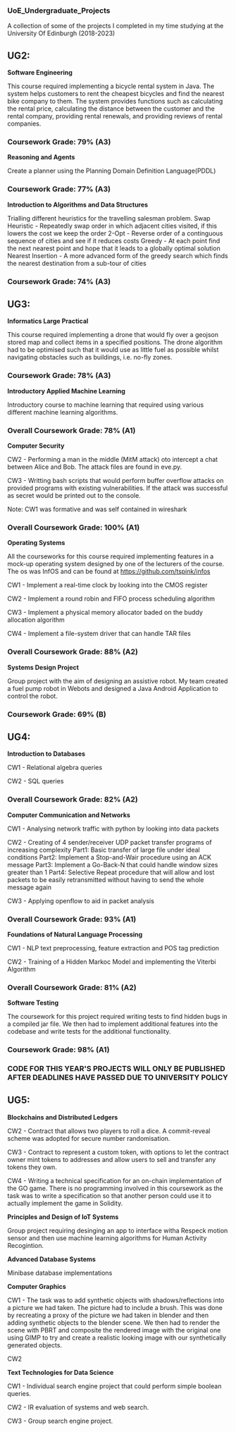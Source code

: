 ### UoE_Undergraduate_Projects
A collection of some of the projects I completed in my time studying at the University Of Edinburgh (2018-2023)

## UG2:

**Software Engineering**

This course required implementing a bicycle rental system in Java. The system helps customers to rent the cheapest bicycles and find the nearest bike company to them. The system provides functions such as calculating the rental price, calculating the distance between the customer and the rental company, providing rental renewals, and providing reviews of rental companies.

### Coursework Grade: 79% (A3)

**Reasoning and Agents**

Create a planner using the Planning Domain Definition Language(PDDL)

### Coursework Grade: 77% (A3)

**Introduction to Algorithms and Data Structures**

Trialling different heuristics for the travelling salesman problem.
Swap Heuristic - Repeatedly swap order in which adjacent cities visited, if this lowers the cost we keep the order 
2-Opt - Reverse order of a continguous sequence of cities and see if it reduces costs
Greedy - At each point find the next nearest point and hope that it leads to a globally optimal solution
Nearest Insertion - A more advanced form of the greedy search which finds the nearest destination from a sub-tour of cities

### Coursework Grade: 74% (A3)

## UG3:

**Informatics Large Practical**

This course required implementing a drone that would fly over a geojson stored map and collect items in a specified positions. The drone algorithm had to be optimised such that it would use as little fuel as possible whilst navigating obstacles such as buildings, i.e. no-fly zones.

### Coursework Grade: 78% (A3)

**Introductory Applied Machine Learning**

Introductory course to machine learning that required using various different machine learning algorithms.

### Overall Coursework Grade: 78% (A1)

**Computer Security**

CW2 - Performing a man in the middle (MitM attack) oto intercept a chat between Alice and Bob. The attack files are found in eve.py.

CW3 - Writting bash scripts that would perform buffer overflow attacks on provided programs with existing vulnerabilities. If the attack was successful as secret would be printed out to the console.

Note: CW1 was formative and was self contained in wireshark

### Overall Coursework Grade: 100% (A1)

**Operating Systems**

All the courseworks for this course required implementing features in a mock-up operating system designed by one of the lecturers of the course. The os was InfOS and can be found at https://github.com/tspink/infos

CW1 - Implement a real-time clock by looking into the CMOS register

CW2 - Implement a round robin and FIFO process scheduling algorithm

CW3 - Implement a physical memory allocator baded on the buddy allocation algorithm

CW4 - Implement a file-system driver that can handle TAR files

### Overall Coursework Grade: 88% (A2)

**Systems Design Project**

Group project with the aim of designing an assistive robot. My team created a fuel pump robot in Webots and designed a Java Android Application to control the robot.

### Coursework Grade: 69% (B)

## UG4:

**Introduction to Databases**

CW1 - Relational algebra queries

CW2 - SQL queries

### Overall Coursework Grade: 82% (A2)

**Computer Communication and Networks**

CW1 - Analysing network traffic with python by looking into data packets

CW2 - Creating of 4 sender/receiver UDP packet transfer programs of increasing complexity
      Part1: Basic transfer of large file under ideal conditions
      Part2: Implement a Stop-and-Wair procedure using an ACK message
      Part3: Implement a Go-Back-N that could handle window sizes greater than 1
      Part4: Selective Repeat procedure that will allow and lost packets to be easily retransmitted without having to send the whole message again

CW3 - Applying openflow to aid in packet analysis

### Overall Coursework Grade: 93% (A1)

**Foundations of Natural Language Processing**

CW1 - NLP text preprocessing, feature extraction and POS tag prediction

CW2 - Training of a Hidden Markoc Model and implementing the Viterbi Algorithm

### Overall Coursework Grade: 81% (A2)

**Software Testing**

The coursework for this project required writing tests to find hidden bugs in a compiled jar file. We then had to implement additional features into the codebase and write tests for the additional functionality.

### Coursework Grade: 98% (A1)

### CODE FOR THIS YEAR'S PROJECTS WILL ONLY BE PUBLISHED AFTER DEADLINES HAVE PASSED DUE TO UNIVERSITY POLICY

## UG5: 

**Blockchains and Distributed Ledgers**

CW2 - Contract that allows two players to roll a dice. A commit-reveal scheme was adopted for secure number randomisation.

CW3 - Contract to represent a custom token, with options to let the contract owner mint tokens to addresses and allow users to sell and transfer any tokens they own.

CW4 - Writing a technical specification for an on-chain implementation of the GO game. There is no programming involved in this coursework as the task was to write a specification so that another person could use it to actually implement the game in Solidity.

**Principles and Design of IoT Systems**

Group project requiring desinging an app to interface witha Respeck motion sensor and then use machine learning algorithms for Human Activity Recogintion.

**Advanced Database Systems**

Minibase database implementations

**Computer Graphics**

CW1 - The task was to add synthetic objects with shadows/reflections into a picture we had taken. The picture had to include a brush. This was done by recreating a proxy of the picture we had taken in blender and then adding synthetic objects to the blender scene. We then had to render the scene with PBRT and composite the rendered image with the original one using GIMP to try and create a realistic looking image with our synthetically generated objects.

CW2

**Text Technologies for Data Science**

CW1 - Individual search engine project that could perform simple boolean queries.

CW2 - IR evaluation of systems and web search.

CW3 - Group search engine project.




